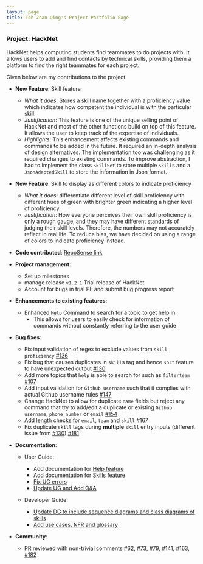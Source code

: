 ```yaml
---
layout: page
title: Toh Zhan Qing's Project Portfolio Page
---
```


### Project: HackNet

HackNet helps computing students find teammates to do projects with. It allows users to add and find contacts by technical skills, providing them a platform to find the right teammates for each project.

Given below are my contributions to the project.

* **New Feature**: Skill feature
  * _What it does_: Stores a skill name together with a proficiency value which indicates how competent the individual is with the particular skill.
  * _Justification_: This feature is one of the unique selling point of HackNet and most of the other functions build on top of this feature. It allows the user to keep track of the expertise of individuals.
  * _Highlights_: This enhancement affects existing commands and commands to be added in the future. It required an in-depth analysis of design alternatives. The implementation too was challenging as it required changes to existing commands. To improve abstraction, I had to implement the class `SkillSet` to store multiple `Skill`s and a `JsonAdaptedSkill` to store the information in Json format.

* **New Feature**: Skill to display as different colors to indicate proficiency
  * _What it does_: differentiate different level of skill proficiency with different hues of green with brighter green indicating a higher level of proficiency
  * _Justification_: How everyone perceives their own skill proficiency is only a rough gauge, and they may have different standards of judging their skill levels. Therefore, the numbers may not accurately reflect in real life. To reduce bias, we have decided on using a range of colors to indicate proficiency instead.

* **Code contributed**: [RepoSense link](https://nus-cs2103-ay2122s2.github.io/tp-dashboard/?search=tzhan98&sort=groupTitle&sortWithin=title&timeframe=commit&mergegroup=&groupSelect=groupByRepos&breakdown=true&checkedFileTypes=docs~functional-code~test-code~other&since=2022-02-18&tabOpen=true&tabType=authorship&tabAuthor=tzhan98&tabRepo=AY2122S2-CS2103T-W13-3%2Ftp%5Bmaster%5D&authorshipIsMergeGroup=false&authorshipFileTypes=&authorshipIsBinaryFileTypeChecked=false)

* **Project management**:
  * Set up milestones
  * manage release `v1.2.1` Trial release of HackNet
  * Account for bugs in trial PE and submit bug progress report

* **Enhancements to existing features**:
  * Enhanced `Help` Command to search for a topic to get help in.
    * This allows for users to easily check for information of commands without constantly referring to the user guide

* **Bug fixes**:
  * Fix input validation of regex to exclude values from `skill proficiency` [#136](https://github.com/AY2122S2-CS2103T-W13-3/tp/issues/136)
  * Fix bug that causes duplicates in `skill`s tag and hence `sort` feature to have unexpected output [#130](https://github.com/AY2122S2-CS2103T-W13-3/tp/issues/130)
  * Add more topics that `help` is able to search for such as `filterteam` [#107](https://github.com/AY2122S2-CS2103T-W13-3/tp/issues/107)
  * Add input validation for `Github username` such that it complies with actual Github username rules [#147](https://github.com/AY2122S2-CS2103T-W13-3/tp/pull/147)
  * Change HackNet to allow for duplicate `name` fields but reject any command that try to add/edit a duplicate or existing `Github username`, `phone number` or `email` [#154](https://github.com/AY2122S2-CS2103T-W13-3/tp/pull/154)
  * Add length checks for `email`, `team` and `skill` [#167](https://github.com/AY2122S2-CS2103T-W13-3/tp/pull/167)
  * Fix duplicate `skill` tags during **multiple** `skill` entry inputs (different issue from [#130](https://github.com/AY2122S2-CS2103T-W13-3/tp/issues/130))  [#181](https://github.com/AY2122S2-CS2103T-W13-3/tp/pull/181)

* **Documentation**:
  * User Guide:
    * Add documentation for [Help feature](https://github.com/AY2122S2-CS2103T-W13-3/tp/blob/master/docs/UserGuide.md#viewing-help-help)
    * Add documentation for [Skills feature](https://github.com/AY2122S2-CS2103T-W13-3/tp/pull/39/files)
    * [Fix UG errors](https://github.com/AY2122S2-CS2103T-W13-3/tp/pull/140)
    * [Update UG and Add Q&A](https://github.com/AY2122S2-CS2103T-W13-3/tp/pull/164)

  * Developer Guide:
    * [Update DG to include sequence diagrams and class diagrams of skills](https://github.com/AY2122S2-CS2103T-W13-3/tp/pull/59)
    * [Add use cases, NFR and glossary](https://github.com/AY2122S2-CS2103T-W13-3/tp/pull/164)


* **Community**:
  * PR reviewed with non-trivial comments [#62](https://github.com/AY2122S2-CS2103T-W13-3/tp/pull/62), [#73](https://github.com/AY2122S2-CS2103T-W13-3/tp/pull/73), [#79](https://github.com/AY2122S2-CS2103T-W13-3/tp/pull/79), [#141](https://github.com/AY2122S2-CS2103T-W13-3/tp/pull/141), [#163](https://github.com/AY2122S2-CS2103T-W13-3/tp/pull/163), [#182](https://github.com/AY2122S2-CS2103T-W13-3/tp/pull/182)
